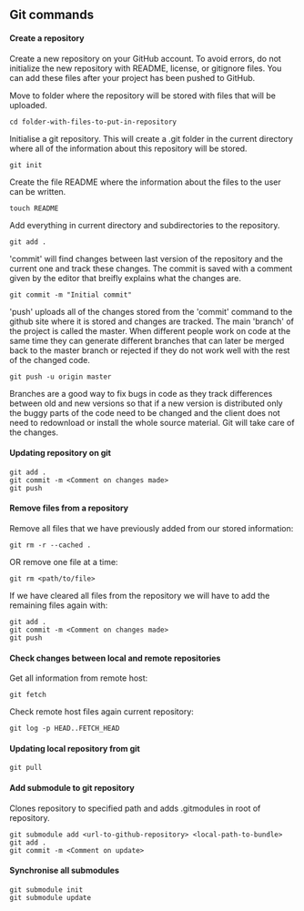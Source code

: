 ## Git commands

#### Create a repository

Create a new repository on your GitHub account. To avoid errors, do not initialize the new repository with README, license, or gitignore files. You can add these files after your project has been pushed to GitHub. 

Move to folder where the repository will be stored with files that will be uploaded.

    cd folder-with-files-to-put-in-repository
    
Initialise a git repository. This will create a .git folder in the current directory where all of the information about this repository will be stored.

    git init
    
Create the file README where the information about the files to the user can be written.

    touch README
    
Add everything in current directory and subdirectories to the repository.

    git add .
    
'commit' will find changes between last version of the repository and the current one and track these changes. The commit is saved with a comment given by the editor that breifly explains what the changes are.

    git commit -m "Initial commit"
    
'push' uploads all of the changes stored from the 'commit' command to the github site where it is stored and changes are tracked. The main 'branch' of the project is called the master. When different people work on code at the same time they can generate different branches that can later be merged back to the master branch or rejected if they do not work well with the rest of the changed code.

    git push -u origin master

Branches are a good way to fix bugs in code as they track differences between old and new versions so that if a new version is distributed only the buggy parts of the code need to be changed and the client does not need to redownload or install the whole source material. Git will take care of the changes.

#### Updating repository on git

    git add .
    git commit -m <Comment on changes made>
    git push
    
#### Remove files from a repository
    
Remove all files that we have previously added from our stored information:
    
    git rm -r --cached .
    
OR remove one file at a time:

    git rm <path/to/file>

If we have cleared all files from the repository we will have to add the remaining files again with:

    git add .
    git commit -m <Comment on changes made>
    git push
    
#### Check changes between local and remote repositories

Get all information from remote host:

    git fetch
    
Check remote host files again current repository:
    
    git log -p HEAD..FETCH_HEAD

#### Updating local repository from git

    git pull

#### Add submodule to git repository

Clones repository to specified path and adds .gitmodules in root of repository.

    git submodule add <url-to-github-repository> <local-path-to-bundle>
    git add . 
    git commit -m <Comment on update>

#### Synchronise all submodules
    
    git submodule init 
    git submodule update

